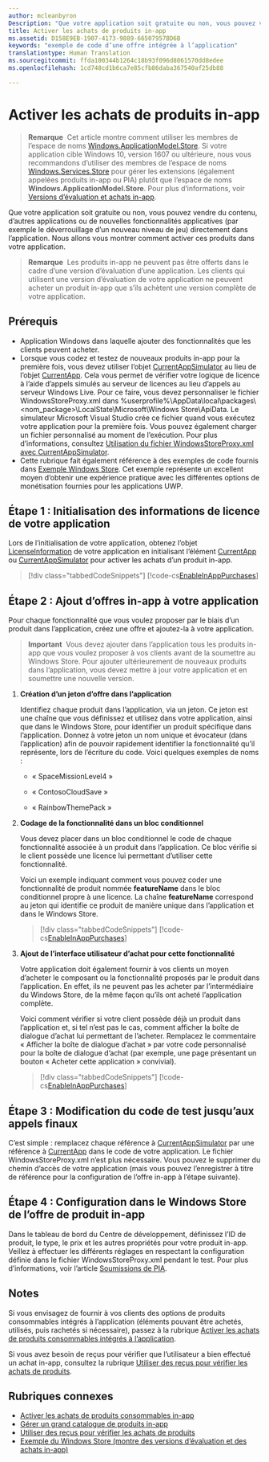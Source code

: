 ```yaml
---
author: mcleanbyron
Description: "Que votre application soit gratuite ou non, vous pouvez vendre du contenu, d’autres applications ou de nouvelles fonctionnalités applicatives (par exemple le déverrouillage d’un nouveau niveau de jeu) directement dans l’application. Nous allons vous montrer comment activer ces produits dans votre application."
title: Activer les achats de produits in-app
ms.assetid: D158E9EB-1907-4173-9889-66507957BD6B
keywords: "exemple de code d’une offre intégrée à l’application"
translationtype: Human Translation
ms.sourcegitcommit: ffda100344b1264c18b93f096d8061570dd8edee
ms.openlocfilehash: 1cd748cd1b6ca7e85cfb86daba367540af25db88

---
```


# <a name="enable-in-app-product-purchases"></a>Activer les achats de produits in-app

>**Remarque**  Cet article montre comment utiliser les membres de l’espace de noms [Windows.ApplicationModel.Store](https://msdn.microsoft.com/library/windows/apps/windows.applicationmodel.store.aspx). Si votre application cible Windows 10, version 1607 ou ultérieure, nous vous recommandons d’utiliser des membres de l’espace de noms [Windows.Services.Store](https://msdn.microsoft.com/library/windows/apps/windows.services.store.aspx) pour gérer les extensions (également appelées produits in-app ou PIA) plutôt que l’espace de noms **Windows.ApplicationModel.Store**. Pour plus d’informations, voir [Versions d’évaluation et achats in-app](in-app-purchases-and-trials.md).

Que votre application soit gratuite ou non, vous pouvez vendre du contenu, d’autres applications ou de nouvelles fonctionnalités applicatives (par exemple le déverrouillage d’un nouveau niveau de jeu) directement dans l’application. Nous allons vous montrer comment activer ces produits dans votre application.

> **Remarque**  Les produits in-app ne peuvent pas être offerts dans le cadre d’une version d’évaluation d’une application. Les clients qui utilisent une version d’évaluation de votre application ne peuvent acheter un produit in-app que s’ils achètent une version complète de votre application.

## <a name="prerequisites"></a>Prérequis

-   Application Windows dans laquelle ajouter des fonctionnalités que les clients peuvent acheter.
-   Lorsque vous codez et testez de nouveaux produits in-app pour la première fois, vous devez utiliser l’objet [CurrentAppSimulator](https://msdn.microsoft.com/library/windows/apps/hh779766) au lieu de l’objet [CurrentApp](https://msdn.microsoft.com/library/windows/apps/hh779765). Cela vous permet de vérifier votre logique de licence à l’aide d’appels simulés au serveur de licences au lieu d’appels au serveur Windows Live. Pour ce faire, vous devez personnaliser le fichier WindowsStoreProxy.xml dans %userprofile%\\AppData\\local\\packages\\&lt;nom_package&gt;\\LocalState\\Microsoft\\Windows Store\\ApiData. Le simulateur Microsoft Visual Studio crée ce fichier quand vous exécutez votre application pour la première fois. Vous pouvez également charger un fichier personnalisé au moment de l’exécution. Pour plus d’informations, consultez [Utilisation du fichier WindowsStoreProxy.xml avec CurrentAppSimulator](in-app-purchases-and-trials-using-the-windows-applicationmodel-store-namespace.md#proxy).
-   Cette rubrique fait également référence à des exemples de code fournis dans [Exemple Windows Store](https://github.com/Microsoft/Windows-universal-samples/tree/win10-1507/Samples/Store). Cet exemple représente un excellent moyen d’obtenir une expérience pratique avec les différentes options de monétisation fournies pour les applications UWP.

## <a name="step-1-initialize-the-license-info-for-your-app"></a>Étape 1 : Initialisation des informations de licence de votre application

Lors de l’initialisation de votre application, obtenez l’objet [LicenseInformation](https://msdn.microsoft.com/library/windows/apps/br225157) de votre application en initialisant l’élément [CurrentApp](https://msdn.microsoft.com/library/windows/apps/hh779765) ou [CurrentAppSimulator](https://msdn.microsoft.com/library/windows/apps/hh779766) pour activer les achats d’un produit in-app.

> [!div class="tabbedCodeSnippets"]
[!code-cs[EnableInAppPurchases](./code/InAppPurchasesAndLicenses/cs/EnableInAppPurchases.cs#InitializeLicenseTest)]

## <a name="step-2-add-the-in-app-offers-to-your-app"></a>Étape 2 : Ajout d’offres in-app à votre application

Pour chaque fonctionnalité que vous voulez proposer par le biais d’un produit dans l’application, créez une offre et ajoutez-la à votre application.

> **Important**  Vous devez ajouter dans l’application tous les produits in-app que vous voulez proposer à vos clients avant de la soumettre au Windows Store. Pour ajouter ultérieurement de nouveaux produits dans l’application, vous devez mettre à jour votre application et en soumettre une nouvelle version.

1.  **Création d’un jeton d’offre dans l’application**

    Identifiez chaque produit dans l’application, via un jeton. Ce jeton est une chaîne que vous définissez et utilisez dans votre application, ainsi que dans le Windows Store, pour identifier un produit spécifique dans l’application. Donnez à votre jeton un nom unique et évocateur (dans l’application) afin de pouvoir rapidement identifier la fonctionnalité qu’il représente, lors de l’écriture du code. Voici quelques exemples de noms :

    -   « SpaceMissionLevel4 »

    -   « ContosoCloudSave »

    -   « RainbowThemePack »

2.  **Codage de la fonctionnalité dans un bloc conditionnel**

    Vous devez placer dans un bloc conditionnel le code de chaque fonctionnalité associée à un produit dans l’application. Ce bloc vérifie si le client possède une licence lui permettant d’utiliser cette fonctionnalité.

    Voici un exemple indiquant comment vous pouvez coder une fonctionnalité de produit nommée **featureName** dans le bloc conditionnel propre à une licence. La chaîne **featureName** correspond au jeton qui identifie ce produit de manière unique dans l’application et dans le Windows Store.

    > [!div class="tabbedCodeSnippets"]
    [!code-cs[EnableInAppPurchases](./code/InAppPurchasesAndLicenses/cs/EnableInAppPurchases.cs#CodeFeature)]

3.  **Ajout de l’interface utilisateur d’achat pour cette fonctionnalité**

    Votre application doit également fournir à vos clients un moyen d’acheter le composant ou la fonctionnalité proposés par le produit dans l’application. En effet, ils ne peuvent pas les acheter par l’intermédiaire du Windows Store, de la même façon qu’ils ont acheté l’application complète.

    Voici comment vérifier si votre client possède déjà un produit dans l’application et, si tel n’est pas le cas, comment afficher la boîte de dialogue d’achat lui permettant de l’acheter. Remplacez le commentaire « Afficher la boîte de dialogue d’achat » par votre code personnalisé pour la boîte de dialogue d’achat (par exemple, une page présentant un bouton « Acheter cette application » convivial).

    > [!div class="tabbedCodeSnippets"]
    [!code-cs[EnableInAppPurchases](./code/InAppPurchasesAndLicenses/cs/EnableInAppPurchases.cs#BuyFeature)]

## <a name="step-3-change-the-test-code-to-the-final-calls"></a>Étape 3 : Modification du code de test jusqu’aux appels finaux

C’est simple : remplacez chaque référence à [CurrentAppSimulator](https://msdn.microsoft.com/library/windows/apps/hh779766) par une référence à [CurrentApp](https://msdn.microsoft.com/library/windows/apps/hh779765) dans le code de votre application. Le fichier WindowsStoreProxy.xml n’est plus nécessaire. Vous pouvez le supprimer du chemin d’accès de votre application (mais vous pouvez l’enregistrer à titre de référence pour la configuration de l’offre in-app à l’étape suivante).

## <a name="step-4-configure-the-in-app-product-offer-in-the-store"></a>Étape 4 : Configuration dans le Windows Store de l’offre de produit in-app

Dans le tableau de bord du Centre de développement, définissez l’ID de produit, le type, le prix et les autres propriétés pour votre produit in-app. Veillez à effectuer les différents réglages en respectant la configuration définie dans le fichier WindowsStoreProxy.xml pendant le test. Pour plus d’informations, voir l’article [Soumissions de PIA](https://msdn.microsoft.com/library/windows/apps/mt148551).

## <a name="remarks"></a>Notes

Si vous envisagez de fournir à vos clients des options de produits consommables intégrés à l’application (éléments pouvant être achetés, utilisés, puis rachetés si nécessaire), passez à la rubrique [Activer les achats de produits consommables intégrés à l’application](enable-consumable-in-app-product-purchases.md).

Si vous avez besoin de reçus pour vérifier que l’utilisateur a bien effectué un achat in-app, consultez la rubrique [Utiliser des reçus pour vérifier les achats de produits](use-receipts-to-verify-product-purchases.md).

## <a name="related-topics"></a>Rubriques connexes


* [Activer les achats de produits consommables in-app](enable-consumable-in-app-product-purchases.md)
* [Gérer un grand catalogue de produits in-app](manage-a-large-catalog-of-in-app-products.md)
* [Utiliser des reçus pour vérifier les achats de produits](use-receipts-to-verify-product-purchases.md)
* [Exemple du Windows Store (montre des versions d’évaluation et des achats in-app)](https://github.com/Microsoft/Windows-universal-samples/tree/win10-1507/Samples/Store)



<!--HONumber=Dec16_HO1-->


